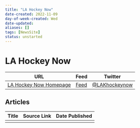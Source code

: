 ```yaml
---
title: "LA Hockey Now"
date-created: 2022-11-09
day-of-week-created: Wed
date-updated: 
aliases: []
tags: [NewsSite]
status: unstarted
---
```


# LA Hockey Now

| URL          | Feed     | Twitter                                |
| ------------ | -------- | -------------------------------------- |
| [LA Hockey Now Homepage](https://www.lahockeynow.com/) | [Feed]() | [@LAKhockeynow](https://twitter.com/LAKhockeynow) | 


## Articles
| Title | Source Link | Date Published |
| ----- | ----------- | -------------- |
|       |             |                |


